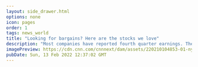 ```yaml
---
layout: side_drawer.html
options: none
icon: pages
order: 1
tags: news_world
title: "Looking for bargains? Here are the stocks we love"
description: "Most companies have reported fourth quarter earnings. The biggest takeaway for investors? This is a stock picker's market. Some companies are thriving while their competitors are not."
imagePreview: https://cdn.cnn.com/cnnnext/dam/assets/220210104853-01-nyse-0204-video-synd-2.jpg
pubDate: Sun, 13 Feb 2022 12:37:02 GMT
---
```

